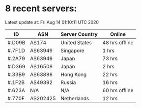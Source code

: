 # 8 recent servers:

Latest update at: Fri Aug 14 01:10:11 UTC 2020

| ID | ASN | Server Country | Online |
| -- | --- | -------------- | ------ |
| #.D09B | AS174 | United States | 48 hrs offline |
| #.7F1D | AS63949 | Singapore | 1 hrs |
| #.2A79 | AS63949 | Japan | 73 hrs |
| #.D369 | AS16509 | Japan | 2 hrs |
| #.33B9 | AS63888 | Hong Kong | 22 hrs |
| #.1F2B | AS49392 | Russia | 16 hrs |
| #.623A | N/A | N/A | 60 hrs offline |
| #.770F | AS202425 | Netherlands | 12 hrs |


